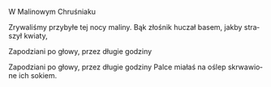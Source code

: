W Malinowym Chruśniaku

Zry­wa­li­śmy przy­by­łe tej nocy ma­li­ny. 
Bąk zło­śnik hu­czał ba­sem, jak­by stra­szył kwia­ty, 





Za­po­dzia­ni po gło­wy, przez dłu­gie go­dzi­ny 



Za­po­dzia­ni po gło­wy, przez dłu­gie go­dzi­ny 
Pal­ce mia­łaś na oślep skrwa­wio­ne ich so­kiem. 


